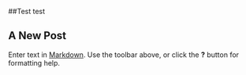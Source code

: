 ##Test test

## A New Post

Enter text in [Markdown](http://daringfireball.net/projects/markdown/). Use the toolbar above, or click the **?** button for formatting help.
